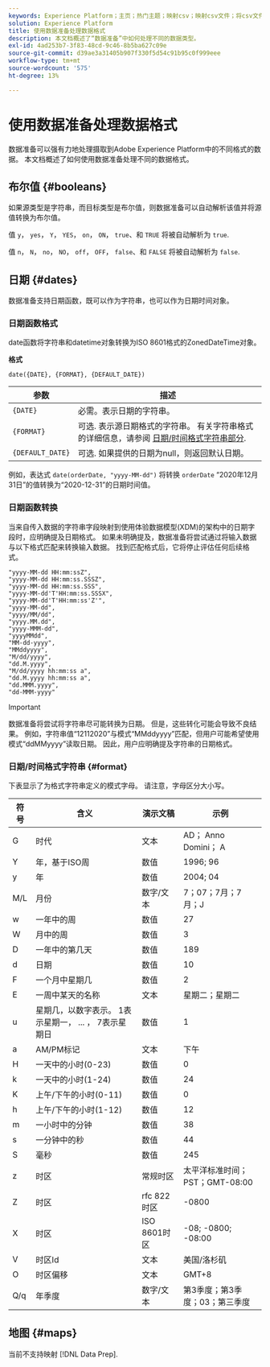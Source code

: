 ```yaml
---
keywords: Experience Platform；主页；热门主题；映射csv；映射csv文件；将csv文件映射到xdm；将csv映射到xdm；ui指南；映射器；映射；数据准备；数据准备；
solution: Experience Platform
title: 使用数据准备处理数据格式
description: 本文档概述了“数据准备”中如何处理不同的数据类型。
exl-id: 4ad253b7-3f83-48cd-9c46-8b5ba627c09e
source-git-commit: d39ae3a31405b907f330f5d54c91b95c0f999eee
workflow-type: tm+mt
source-wordcount: '575'
ht-degree: 13%

---
```


# 使用数据准备处理数据格式

数据准备可以强有力地处理摄取到Adobe Experience Platform中的不同格式的数据。 本文档概述了如何使用数据准备处理不同的数据格式。

## 布尔值 {#booleans}

如果源类型是字符串，而目标类型是布尔值，则数据准备可以自动解析该值并将源值转换为布尔值。

值 `y`， `yes`， `Y`， `YES`， `on`， `ON`， `true`、和 `TRUE` 将被自动解析为 `true`.

值 `n`， `N`， `no`， `NO`， `off`， `OFF`， `false`、和 `FALSE` 将被自动解析为 `false`.

## 日期 {#dates}

数据准备支持日期函数，既可以作为字符串，也可以作为日期时间对象。

### 日期函数格式

date函数将字符串和datetime对象转换为ISO 8601格式的ZonedDateTime对象。

**格式**

```http
date({DATE}, {FORMAT}, {DEFAULT_DATE})
```

| 参数 | 描述 |
| --------- | ----------- |
| `{DATE}` | 必需。表示日期的字符串。 |
| `{FORMAT}` | 可选. 表示源日期格式的字符串。 有关字符串格式的详细信息，请参阅 [日期/时间格式字符串部分](#format). |
| `{DEFAULT_DATE}` | 可选. 如果提供的日期为null，则返回默认日期。 |

例如，表达式 `date(orderDate, "yyyy-MM-dd")` 将转换 `orderDate` “2020年12月31日”的值转换为“2020-12-31”的日期时间值。

### 日期函数转换

当来自传入数据的字符串字段映射到使用体验数据模型(XDM)的架构中的日期字段时，应明确提及日期格式。 如果未明确提及，数据准备将尝试通过将输入数据与以下格式匹配来转换输入数据。 找到匹配格式后，它将停止评估任何后续格式。

```console
"yyyy-MM-dd HH:mm:ssZ",
"yyyy-MM-dd HH:mm:ss.SSSZ",
"yyyy-MM-dd HH:mm:ss.SSS",
"yyyy-MM-dd'T'HH:mm:ss.SSSX",
"yyyy-MM-dd'T'HH:mm:ss'Z'",
"yyyy-MM-dd",
"yyyy/MM/dd",
"yyyy.MM.dd",
"yyyy-MMM-dd",
"yyyyMMdd",
"MM-dd-yyyy",
"MMddyyyy",
"M/dd/yyyy",
"dd.M.yyyy",
"M/dd/yyyy hh:mm:ss a",
"dd.M.yyyy hh:mm:ss a",
"dd.MMM.yyyy",
"dd-MMM-yyyy"
```

>[!IMPORTANT]
>
> 数据准备将尝试将字符串尽可能转换为日期。 但是，这些转化可能会导致不良结果。 例如，字符串值“12112020”与模式“MMddyyyy”匹配，但用户可能希望使用模式“ddMMyyyy”读取日期。 因此，用户应明确提及字符串的日期格式。

### 日期/时间格式字符串 {#format}

下表显示了为格式字符串定义的模式字母。 请注意，字母区分大小写。

| 符号 | 含义 | 演示文稿 | 示例 |
| ------ | ------- | ------------ | ------- |
| G | 时代 | 文本 | AD； Anno Domini； A |
| Y | 年，基于ISO周 | 数值 | 1996; 96 |
| y | 年 | 数值 | 2004; 04 |
| M/L | 月份 | 数字/文本 | 7；07；7月；7月；J |
| w | 一年中的周 | 数值 | 27 |
| W | 月中的周 | 数值 | 3 |
| D | 一年中的第几天 | 数值 | 189 |
| d | 日期 | 数值 | 10 |
| F | 一个月中星期几 | 数值 | 2 |
| E | 一周中某天的名称 | 文本 | 星期二；星期二 |
| u | 星期几，以数字表示。 1表示星期一， ... ， 7表示星期日 | 数值 | 1 |
| a | AM/PM标记 | 文本 | 下午 |
| H | 一天中的小时(0-23) | 数值 | 0 |
| k | 一天中的小时(1-24) | 数值 | 24 |
| K | 上午/下午的小时(0-11) | 数值 | 0 |
| h | 上午/下午的小时(1-12) | 数值 | 12 |
| m | 一小时中的分钟 | 数值 | 38 |
| s | 一分钟中的秒 | 数值 | 44 |
| S | 毫秒 | 数值 | 245 |
| z | 时区 | 常规时区 | 太平洋标准时间；PST；GMT-08:00 |
| Z | 时区 | rfc 822时区 | -0800 |
| X | 时区 | ISO 8601时区 | -08; -0800; -08:00 |
| V | 时区Id | 文本 | 美国/洛杉矶 |
| O | 时区偏移 | 文本 | GMT+8 |
| Q/q | 年季度 | 数字/文本 | 第3季度；第3季度；03；第三季度 |

## 地图 {#maps}

当前不支持映射 [!DNL Data Prep].
